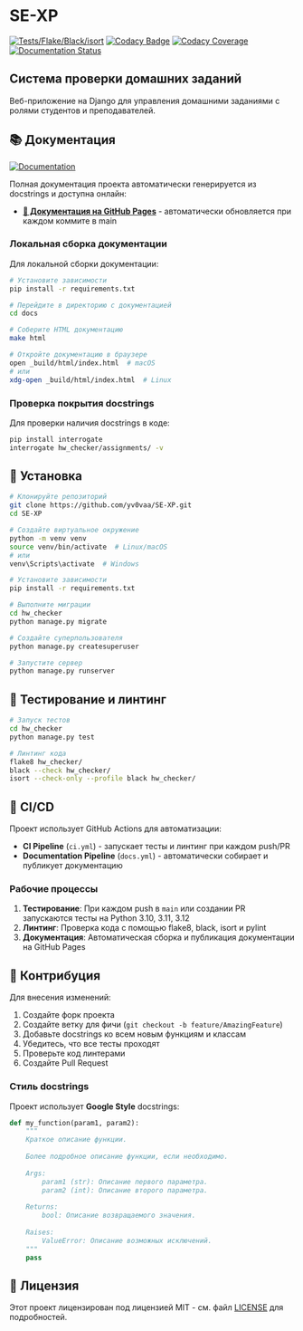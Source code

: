 # SE-XP

[![Tests/Flake/Black/isort](https://github.com/yv0vaa/SE-XP/actions/workflows/ci.yml/badge.svg?branch=main)](https://github.com/yv0vaa/SE-XP/actions/workflows/ci.yml)
[![Codacy Badge](https://app.codacy.com/project/badge/Grade/c59fa8ac6324456bb3db35cf35055c2c)](https://app.codacy.com/gh/yv0vaa/SE-XP/dashboard)
[![Codacy Coverage](https://app.codacy.com/project/badge/Coverage/c59fa8ac6324456bb3db35cf35055c2c)](https://app.codacy.com/gh/yv0vaa/SE-XP/dashboard)
[![Documentation Status](https://github.com/yv0vaa/SE-XP/actions/workflows/docs.yml/badge.svg?branch=main)](https://github.com/yv0vaa/SE-XP/actions/workflows/docs.yml)

## Система проверки домашних заданий

Веб-приложение на Django для управления домашними заданиями с ролями студентов и преподавателей.

## 📚 Документация

[![Documentation](https://img.shields.io/badge/docs-GitHub%20Pages-blue?style=flat-square&logo=github)](https://yv0vaa.github.io/SE-XP/)

Полная документация проекта автоматически генерируется из docstrings и доступна онлайн:

- **[📖 Документация на GitHub Pages](https://yv0vaa.github.io/SE-XP/)** - автоматически обновляется при каждом коммите в main

### Локальная сборка документации

Для локальной сборки документации:

```bash
# Установите зависимости
pip install -r requirements.txt

# Перейдите в директорию с документацией
cd docs

# Соберите HTML документацию
make html

# Откройте документацию в браузере
open _build/html/index.html  # macOS
# или
xdg-open _build/html/index.html  # Linux
```

### Проверка покрытия docstrings

Для проверки наличия docstrings в коде:

```bash
pip install interrogate
interrogate hw_checker/assignments/ -v
```

## 🚀 Установка

```bash
# Клонируйте репозиторий
git clone https://github.com/yv0vaa/SE-XP.git
cd SE-XP

# Создайте виртуальное окружение
python -m venv venv
source venv/bin/activate  # Linux/macOS
# или
venv\Scripts\activate  # Windows

# Установите зависимости
pip install -r requirements.txt

# Выполните миграции
cd hw_checker
python manage.py migrate

# Создайте суперпользователя
python manage.py createsuperuser

# Запустите сервер
python manage.py runserver
```

## 🧪 Тестирование и линтинг

```bash
# Запуск тестов
cd hw_checker
python manage.py test

# Линтинг кода
flake8 hw_checker/
black --check hw_checker/
isort --check-only --profile black hw_checker/
```

## 📖 CI/CD

Проект использует GitHub Actions для автоматизации:

- **CI Pipeline** (`ci.yml`) - запускает тесты и линтинг при каждом push/PR
- **Documentation Pipeline** (`docs.yml`) - автоматически собирает и публикует документацию

### Рабочие процессы

1. **Тестирование**: При каждом push в `main` или создании PR запускаются тесты на Python 3.10, 3.11, 3.12
2. **Линтинг**: Проверка кода с помощью flake8, black, isort и pylint
3. **Документация**: Автоматическая сборка и публикация документации на GitHub Pages

## 🤝 Контрибуция

Для внесения изменений:

1. Создайте форк проекта
2. Создайте ветку для фичи (`git checkout -b feature/AmazingFeature`)
3. Добавьте docstrings ко всем новым функциям и классам
4. Убедитесь, что все тесты проходят
5. Проверьте код линтерами
6. Создайте Pull Request

### Стиль docstrings

Проект использует **Google Style** docstrings:

```python
def my_function(param1, param2):
    """
    Краткое описание функции.
    
    Более подробное описание функции, если необходимо.
    
    Args:
        param1 (str): Описание первого параметра.
        param2 (int): Описание второго параметра.
        
    Returns:
        bool: Описание возвращаемого значения.
        
    Raises:
        ValueError: Описание возможных исключений.
    """
    pass
```

## 📄 Лицензия

Этот проект лицензирован под лицензией MIT - см. файл [LICENSE](LICENSE) для подробностей.
